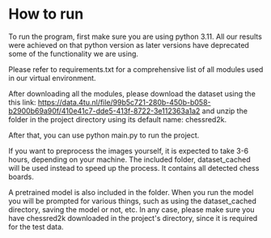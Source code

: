 # How to run
To run the program, first make sure you are using python 3.11. All our results were achieved on that python version as later versions have deprecated some of the functionality we are using. 

Please refer to requirements.txt for a comprehensive list of all modules used in our virtual environment. 

After downloading all the modules, please download the dataset using the this link: https://data.4tu.nl/file/99b5c721-280b-450b-b058-b2900b69a90f/410e41c7-dde5-413f-8722-3e112363a1a2 and unzip the folder in the project directory using its default name: chessred2k.

After that, you can use python main.py to run the project.

If you want to preprocess the images yourself, it is expected to take 3-6 hours, depending on your machine. The included folder, dataset_cached will be used instead to speed up the process. It contains all detected chess boards.

A pretrained model is also included in the folder. When you run the model you will be prompted for various things, such as using the dataset_cached directory, saving the model or not, etc. In any case, please make sure you have chessred2k downloaded in the project's directory, since it is required for the test data.